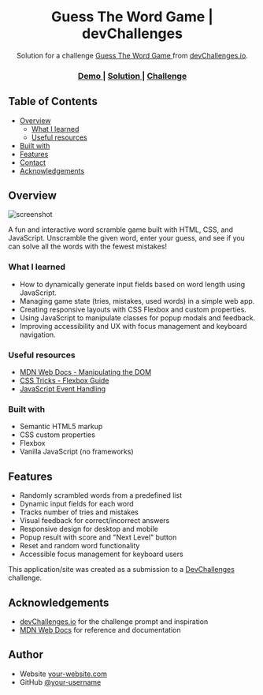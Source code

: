 <h1 align="center">Guess The Word Game | devChallenges</h1>

<div align="center">
   Solution for a challenge <a href="https://devchallenges.io/challenge/guess-the-word" target="_blank">Guess The Word Game
</a> from <a href="http://devchallenges.io" target="_blank">devChallenges.io</a>.
</div>

<div align="center">
  <h3>
    <a href="https://your-demo-link.your-domain">
      Demo
    </a>
    <span> | </span>
    <a href="https://github.com/your-username/guess-the-word-master">
      Solution
    </a>
    <span> | </span>
    <a href="https://devchallenges.io/challenge/guess-the-word">
      Challenge
    </a>
  </h3>
</div>

## Table of Contents

- [Overview](#overview)
  - [What I learned](#what-i-learned)
  - [Useful resources](#useful-resources)
- [Built with](#built-with)
- [Features](#features)
- [Contact](#contact)
- [Acknowledgements](#acknowledgements)

## Overview

![screenshot](./resources/screenshot.png)

A fun and interactive word scramble game built with HTML, CSS, and JavaScript. Unscramble the given word, enter your guess, and see if you can solve all the words with the fewest mistakes!

### What I learned

- How to dynamically generate input fields based on word length using JavaScript.
- Managing game state (tries, mistakes, used words) in a simple web app.
- Creating responsive layouts with CSS Flexbox and custom properties.
- Using JavaScript to manipulate classes for popup modals and feedback.
- Improving accessibility and UX with focus management and keyboard navigation.

### Useful resources

- [MDN Web Docs - Manipulating the DOM](https://developer.mozilla.org/en-US/docs/Web/API/Document_Object_Model/Introduction)
- [CSS Tricks - Flexbox Guide](https://css-tricks.com/snippets/css/a-guide-to-flexbox/)
- [JavaScript Event Handling](https://developer.mozilla.org/en-US/docs/Web/Events)

### Built with

- Semantic HTML5 markup
- CSS custom properties
- Flexbox
- Vanilla JavaScript (no frameworks)

## Features

- Randomly scrambled words from a predefined list
- Dynamic input fields for each word
- Tracks number of tries and mistakes
- Visual feedback for correct/incorrect answers
- Responsive design for desktop and mobile
- Popup result with score and "Next Level" button
- Reset and random word functionality
- Accessible focus management for keyboard users

This application/site was created as a submission to a [DevChallenges](https://devchallenges.io/challenges-dashboard) challenge.

## Acknowledgements

- [devChallenges.io](https://devchallenges.io/) for the challenge prompt and inspiration
- [MDN Web Docs](https://developer.mozilla.org/) for reference and documentation

## Author

- Website [your-website.com](https://your-website.com)
- GitHub [@your-username](https://github.com/your-username)